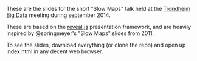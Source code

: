 These are the slides for the short "Slow Maps" talk held at the [Trondheim Big Data](http://www.meetup.com/Trondheim-Big-Data/) meeting during september 2014.

These are based on the [reveal.js](https://github.com/hakimel/reveal.js/releases) presentation framework, and are heavily inspired by @springmeyer's "Slow Maps" slides from 2011.

To see the slides, download everything (or clone the repo) and open up index.html in any decent web browser.